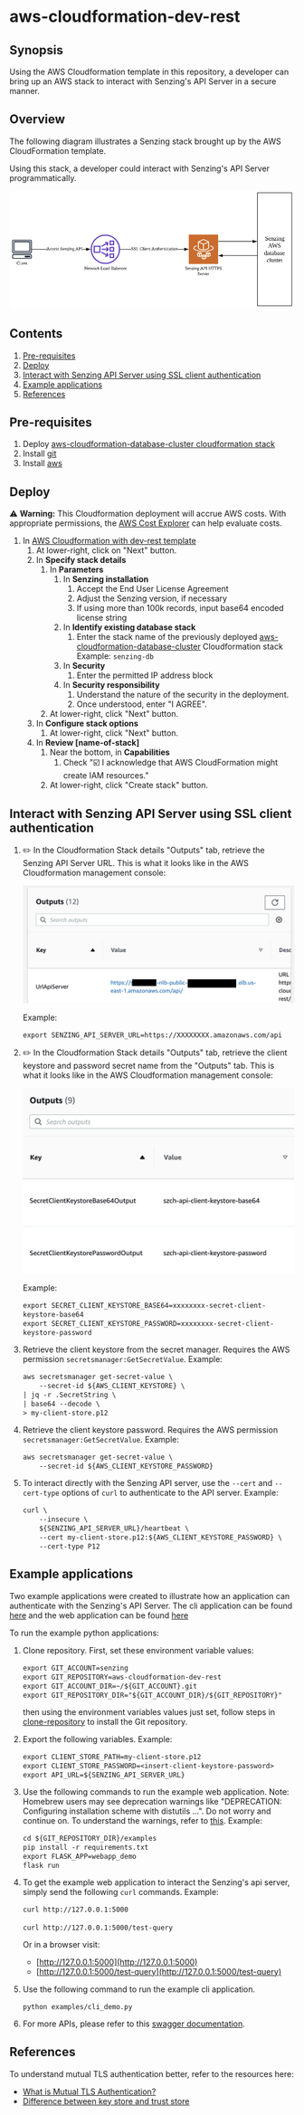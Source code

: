# aws-cloudformation-dev-rest

## Synopsis

Using the AWS Cloudformation template in this repository,
a developer can bring up an AWS stack to interact with Senzing's API Server
in a secure manner.

## Overview

The following diagram illustrates a Senzing stack brought up by the AWS CloudFormation template.

Using this stack, a developer could interact with Senzing's API Server programmatically.

![overview diagram](assets/overview_diagram.png)

## Contents

1. [Pre-requisites](#pre-requisites)
1. [Deploy](#deploy)
1. [Interact with Senzing API Server using SSL client authentication](#interact-with-senzing-api-server-using-ssl-client-authentication)
1. [Example applications](#example-applications)
1. [References](#references)

## Pre-requisites

1. Deploy [aws-cloudformation-database-cluster cloudformation stack](https://github.com/Senzing/aws-cloudformation-database-cluster)
1. Install [git](https://github.com/Senzing/knowledge-base/blob/master/HOWTO/install-git.md)
1. Install [aws](https://github.com/Senzing/knowledge-base/blob/main/HOWTO/install-aws-cli.md)

## Deploy

:warning: **Warning:** This Cloudformation deployment will accrue AWS costs.
With appropriate permissions, the
[AWS Cost Explorer](https://aws.amazon.com/aws-cost-management/aws-cost-explorer/)
can help evaluate costs.

1. In [AWS Cloudformation with dev-rest template](https://console.aws.amazon.com/cloudformation/home#/stacks/new?stackName=sz-dev&templateURL=https://s3.amazonaws.com/public-read-access/aws-cloudformation-dev-rest/cloudformation.yaml)
    1. At lower-right, click on "Next" button.
    1. In **Specify stack details**
        1. In **Parameters**
            1. In **Senzing installation**
                1. Accept the End User License Agreement
                1. Adjust the Senzing version, if necessary
                1. If using more than 100k records, input base64 encoded license string
            1. In **Identify existing database stack**
                1. Enter the stack name of the previously deployed
                   [aws-cloudformation-database-cluster](https://github.com/Senzing/aws-cloudformation-database-cluster)
                   Cloudformation stack
                   Example:  `senzing-db`
            1. In **Security**
                1. Enter the permitted IP address block
            1. In **Security responsibility**
                1. Understand the nature of the security in the deployment.
                1. Once understood, enter "I AGREE".
        1. At lower-right, click "Next" button.
    1. In **Configure stack options**
        1. At lower-right, click "Next" button.
    1. In **Review [name-of-stack]**
        1. Near the bottom, in **Capabilities**
            1. Check ":ballot_box_with_check: I acknowledge that AWS CloudFormation might create IAM resources."
        1. At lower-right, click "Create stack" button.

## Interact with Senzing API Server using SSL client authentication

1. :pencil2: In the Cloudformation Stack details "Outputs" tab,
   retrieve the Senzing API Server URL.
   This is what it looks like in the AWS Cloudformation management console:

   ![api url](assets/cloudformation_output_api.png)

   Example:

    ```console
    export SENZING_API_SERVER_URL=https://XXXXXXXX.amazonaws.com/api
    ```

1. :pencil2: In the Cloudformation Stack details "Outputs" tab,
   retrieve the client keystore and password secret name from the "Outputs" tab.
   This is what it looks like in the AWS Cloudformation management console:

   ![secret name](assets/secret_name.png)

   Example:

    ```console
    export SECRET_CLIENT_KEYSTORE_BASE64=xxxxxxxx-secret-client-keystore-base64
    export SECRET_CLIENT_KEYSTORE_PASSWORD=xxxxxxxx-secret-client-keystore-password
    ```

1. Retrieve the client keystore from the secret manager.
   Requires the AWS permission `secretsmanager:GetSecretValue`.
   Example:

    ```console
    aws secretsmanager get-secret-value \
        --secret-id ${AWS_CLIENT_KEYSTORE} \
    | jq -r .SecretString \
    | base64 --decode \
    > my-client-store.p12
    ```

1. Retrieve the client keystore password.
   Requires the AWS permission `secretsmanager:GetSecretValue`.
   Example:

    ```console
    aws secretsmanager get-secret-value \
        --secret-id ${AWS_CLIENT_KEYSTORE_PASSWORD}
    ```

1. To interact directly with the Senzing API server,
   use the `--cert` and `--cert-type` options of
   `curl` to authenticate to the API server.
   Example:

    ```console
    curl \
        --insecure \
        ${SENZING_API_SERVER_URL}/heartbeat \
        --cert my-client-store.p12:${AWS_CLIENT_KEYSTORE_PASSWORD} \
        --cert-type P12
    ```

## Example applications

Two example applications were created to illustrate how an application can authenticate with the Senzing's API Server. The cli application can be found [here](examples/cli_demo.py) and the web application can be found [here](examples/webapp_demo.py)

To run the example python applications:

1. Clone repository.
   First, set these environment variable values:

    ```console
    export GIT_ACCOUNT=senzing
    export GIT_REPOSITORY=aws-cloudformation-dev-rest
    export GIT_ACCOUNT_DIR=~/${GIT_ACCOUNT}.git
    export GIT_REPOSITORY_DIR="${GIT_ACCOUNT_DIR}/${GIT_REPOSITORY}"
    ```

   then using the environment variables values just set,
   follow steps in [clone-repository](https://github.com/Senzing/knowledge-base/blob/master/HOWTO/clone-repository.md)
   to install the Git repository.

1. Export the following variables.
   Example:

    ```console
    export CLIENT_STORE_PATH=my-client-store.p12
    export CLIENT_STORE_PASSWORD=<insert-client-keystore-password>
    export API_URL=${SENZING_API_SERVER_URL}
    ```

1. Use the following commands to run the example web application.
   Note: Homebrew users may see deprecation warnings like
   "DEPRECATION: Configuring installation scheme with distutils ...".
   Do not worry and continue on.
   To understand the warnings, refer to [this](https://github.com/Homebrew/homebrew-core/issues/76621).
   Example:

    ```console
    cd ${GIT_REPOSITORY_DIR}/examples
    pip install -r requirements.txt
    export FLASK_APP=webapp_demo
    flask run
    ```

1. To get the example web application to interact the Senzing's api server,
   simply send the following `curl` commands.
   Example:

    ```console
    curl http://127.0.0.1:5000

    curl http://127.0.0.1:5000/test-query
    ```

   Or in a browser visit:

   - [http://127.0.0.1:5000](http://127.0.0.1:5000)
   - [http://127.0.0.1:5000/test-query](http://127.0.0.1:5000/test-query)

1. Use the following command to run the example cli application.

    ```console
    python examples/cli_demo.py
    ```

1. For more APIs, please refer to this [swagger documentation](https://editor.swagger.io/?url=https://raw.githubusercontent.com/Senzing/senzing-rest-api/master/senzing-rest-api.yaml).

## References

To understand mutual TLS authentication better, refer to the resources here:

- [What is Mutual TLS Authentication?](https://www.cloudflare.com/learning/access-management/what-is-mutual-tls/)
- [Difference between key store and trust store](https://www.baeldung.com/java-keystore-truststore-difference)
